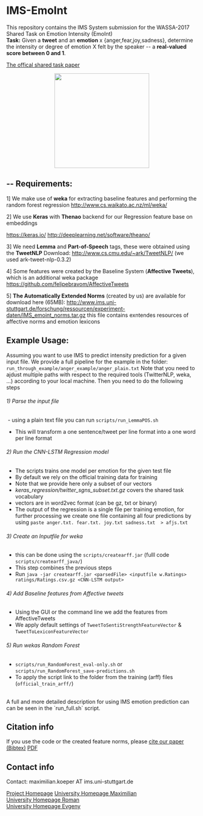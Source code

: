 # IMS-EmoInt
This repository contains the IMS System submission for the WASSA-2017 Shared Task on Emotion Intensity (EmoInt)<br />
**Task:** Given a **tweet** and an **emotion** x {anger,fear,joy,sadness}, determine the intensity or degree of emotion X felt by the speaker -- a **real-valued score between 0 and 1**.

[The offical shared task paper](http://www.romanklinger.de/publications/emo_ims_kkk.pdf)

<p align="center">
<a href="url"><img src="https://github.com/koepermn/IMS-EmoInt/blob/master/logo.png" align="center" height="250" width="250" ></a>
</p>


## -- Requirements:

1] We make use of **weka** for extracting baseline features and performing the random forest regression
http://www.cs.waikato.ac.nz/ml/weka/

2] We use **Keras** with **Thenao** backend for our Regression feature base on embeddings

https://keras.io/
http://deeplearning.net/software/theano/

3] We need **Lemma** and **Part-of-Speech** tags, these were obtained using the **TweetNLP**
Download: http://www.cs.cmu.edu/~ark/TweetNLP/ (we used ark-tweet-nlp-0.3.2) 

4] Some features were created by the Baseline System (**Affective Tweets**), which is an additional weka package
https://github.com/felipebravom/AffectiveTweets

5] **The Automatically Extended Norms** (created by us) are available for download here (65MB):
http://www.ims.uni-stuttgart.de/forschung/ressourcen/experiment-daten/IMS_emoint_norms.tar.gz
this file contains exntendes resources of affective norms and emotion lexicons

## Example Usage:

Assuming you want to use IMS to predict intensity prediction for a given input file.
We provide a full pipeline for the example in the folder:
`run_through_example/anger_example/anger_plain.txt`
Note that you need to ajdust multiple paths with respect to the required tools (TwitterNLP, weka, ...) according to your local machine.
Then you need to do the following steps <br />
######  1) Parse the input file <br />
  - using a plain text file you can run `scripts/run_LemmaPOS.sh`
  - This will transform a one sentence/tweet per line format into a one word per line format
    
###### 2) Run the CNN-LSTM Regression model <br />
  - The scripts trains one model per emotion for the given test file
  - By default we rely on the official training data for training
  - Note that we provide here only a subset of our vectors 
  - _keras_regression/twitter_sgns_subset.txt.gz_ covers the shared task vocabulary
  - vectors are in word2vec format (can be gz, txt or binary)
  - The output of the regression is a single file per training emotion, for further processing we create one file containing    all four predictions by using `paste anger.txt. fear.txt. joy.txt sadness.txt  > afjs.txt`
     
###### 3) Create an Inputfile for weka <br/>
  - this can be done using the `scripts/createarff.jar` (fulll code `scripts/createarff_java/`)
  - This step combines the previous steps
  - Run `java -jar createarff.jar <parsedFile> <inputfile w.Ratings> ratings/Ratings.csv.gz <CNN-LSTM output>`
###### 4) Add Baseline features from Affective tweets <br/>
 - Using the GUI or the command line we add the features from AffectiveTweets
 - We apply default settings of `TweetToSentiStrengthFeatureVector` & `TweetToLexiconFeatureVector`
   
###### 5) Run wekas Random Forest <br />
 - `scripts/run_RandomForest_eval-only.sh` or `scripts/run_RandomForest_save-predictions.sh`
 - To apply the script link to the folder from the training (arff) files (`official_train_arff/`)
  <br />
   A full and more detailed description for using IMS emotion prediction can can be seen in the `run_full.sh` script. 

## Citation info
If you use the code or the created feature norms, please [cite our paper (Bibtex)](http://www.romanklinger.de/publications/2017_bib.html#Koeper2017) [PDF](http://www.romanklinger.de/publications/emo_ims_kkk.pdf)
 
## Contact info
Contact: maximilian.koeper AT ims.uni-stuttgart.de  <br />

[Project Homepage](http://www.ims.uni-stuttgart.de/data/ims_emoint)
[University Homepage Maximilian](http://www.ims.uni-stuttgart.de/institut/mitarbeiter/koepermn/index.en.html)  <br />
[University Homepage Roman](http://www.ims.uni-stuttgart.de/institut/mitarbeiter/klingern/)  <br />
[University Homepage Evgeny](http://www.ims.uni-stuttgart.de/institut/mitarbeiter/kimey)  <br />


